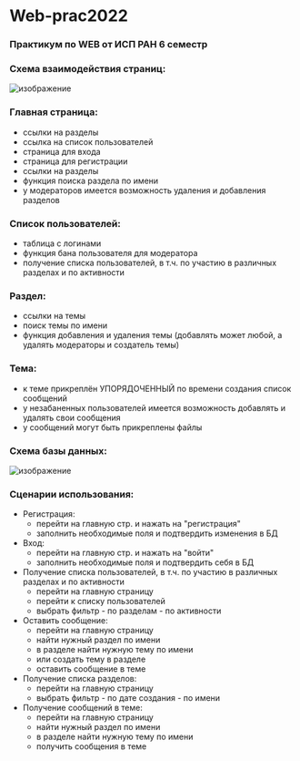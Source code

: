 # Web-prac2022
### Практикум по WEB от ИСП РАН 6 семестр
### Схема взаимодействия страниц:
![изображение](https://user-images.githubusercontent.com/37417579/160045212-61631edb-af64-44e4-9106-0949f6d4eeee.png)

### Главная страница:
  - ссылки на разделы
  - ссылка на список пользователей
  - страница для входа
  - страница для регистрации
  - ссылки на разделы
  - функция поиска раздела по имени
  - у модераторов имеется возможность удаления и добавления разделов
### Список пользователей:
  - таблица с логинами
  - функция бана пользователя для модератора
  - получение списка пользователей, в т.ч. по участию в различных разделах и по активности
### Раздел:
  - ссылки на темы
  - поиск темы по имени
  - функция добавления и удаления темы (добавлять может любой, а удалять модераторы и создатель темы)
### Тема:
  - к теме прикреплён УПОРЯДОЧЕННЫЙ по времени создания список сообщений
  - у незабаненных пользователей имеется возможность добавлять и удалять свои сообщения
  - у сообщений могут быть прикреплены файлы
### Схема базы данных:
![изображение](https://user-images.githubusercontent.com/37417579/166102666-69931d77-5ad4-4e25-b3af-3e5a351119f2.png)

### Сценарии использования:
  - Регистрация:
    - перейти на главную стр. и нажать на "регистрация"
    - заполнить необходимые поля и подтвердить изменения в БД
  - Вход:
    - перейти на главную стр. и нажать на "войти"
    - заполнить необходимые поля и подтвердить себя в БД
  - Получение списка пользователей, в т.ч. по участию в различных разделах и по активности
      - перейти на главную страницу
      - перейти к списку пользователей
      - выбрать фильтр
            - по разделам
            - по активности
  - Оставить сообщение:
      - перейти на главную страницу
      - найти нужный раздел по имени
      - в разделе найти нужную тему по имени
      - или создать тему в разделе
      - оставить сообщение в теме
  - Получение списка разделов:
      - перейти на главную страницу
      - выбрать фильтр
            - по дате создания
            - по имени
  - Получение сообщений в теме:
      - перейти на главную страницу
      - найти нужный раздел по имени
      - в разделе найти нужную тему по имени
      - получить сообщения в теме
